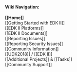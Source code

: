 #### Wiki Navigation:

**[[Home]]**<br/>
[[Getting Started with EDK II]]<br/>
[[EDK II Platforms]]<br/>
[[EDK II Documents]]<br/>
[[Reporting Issues]]<br />
[[Reporting Security Issues]]<br />
[[Community Information]]<br/>
[[UDK2018]] / [[EDK II]]<br/>
[[Additional Projects]] & [[Tasks]]<br/>
[[Community Support]]